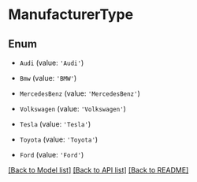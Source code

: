 # ManufacturerType


## Enum

* `Audi` (value: `'Audi'`)

* `Bmw` (value: `'BMW'`)

* `MercedesBenz` (value: `'MercedesBenz'`)

* `Volkswagen` (value: `'Volkswagen'`)

* `Tesla` (value: `'Tesla'`)

* `Toyota` (value: `'Toyota'`)

* `Ford` (value: `'Ford'`)

[[Back to Model list]](../README.md#documentation-for-models) [[Back to API list]](../README.md#documentation-for-api-endpoints) [[Back to README]](../README.md)
